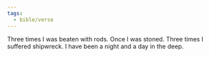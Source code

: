 ```yaml
---
tags:
  - bible/verse
---
```

Three times I was beaten with rods. Once I was stoned. Three times I suffered shipwreck. I have been a night and a day in the deep.